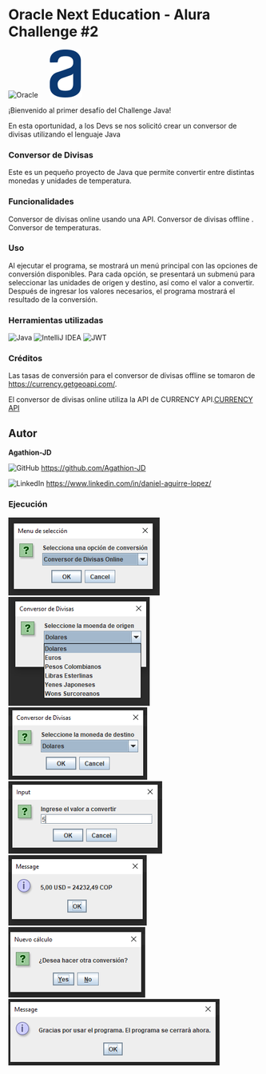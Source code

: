 # Oracle Next Education - Alura Challenge #2 
![Oracle](https://img.shields.io/badge/Oracle-F80000?style=for-the-badge&logo=oracle&logoColor=white) &nbsp;&nbsp;&nbsp;&nbsp;&nbsp;![](https://github.com/Agathion-JD/Assets/blob/26c3c5d5ebb6fd28e17bb2447548455ca65f2596/logo-alura.svg)

¡Bienvenido al primer desafío del Challenge Java!

En esta oportunidad, a los Devs se nos solicitó crear un conversor de divisas utilizando el lenguaje Java

### Conversor de Divisas

Este es un pequeño proyecto de Java que permite convertir entre distintas monedas y unidades de temperatura.

### Funcionalidades
Conversor de divisas online usando una API.
Conversor de divisas offline .
Conversor de temperaturas.

### Uso
Al ejecutar el programa, se mostrará un menú principal con las opciones de conversión disponibles. Para cada opción, se presentará un submenú para seleccionar las unidades de origen y destino, así como el valor a convertir. Después de ingresar los valores necesarios, el programa mostrará el resultado de la conversión.

### Herramientas utilizadas

![Java](https://img.shields.io/badge/java-%23ED8B00.svg?style=for-the-badge&logo=java&logoColor=white) ![IntelliJ IDEA](https://img.shields.io/badge/IntelliJIDEA-000000.svg?style=for-the-badge&logo=intellij-idea&logoColor=white)    ![JWT](https://img.shields.io/badge/JWT-black?style=for-the-badge&logo=JSON%20web%20tokens) 

### Créditos

Las tasas de conversión para el conversor de divisas offline se tomaron de https://currency.getgeoapi.com/.

El conversor de divisas online utiliza la API de CURRENCY API.<a href="https://currency.getgeoapi.com">CURRENCY API</a>

## Autor

**Agathion-JD** 

![GitHub](https://img.shields.io/badge/github-%23121011.svg?style=for-the-badge&logo=github&logoColor=white) https://github.com/Agathion-JD

![LinkedIn](https://img.shields.io/badge/linkedin-%230077B5.svg?style=for-the-badge&logo=linkedin&logoColor=white) https://www.linkedin.com/in/daniel-aguirre-lopez/ 

### Ejecución



![](https://github.com/Agathion-JD/Assets/blob/26c3c5d5ebb6fd28e17bb2447548455ca65f2596/Menu.PNG)  ![](https://github.com/Agathion-JD/Assets/blob/26c3c5d5ebb6fd28e17bb2447548455ca65f2596/Menu2.png)  ![](https://github.com/Agathion-JD/Assets/blob/26c3c5d5ebb6fd28e17bb2447548455ca65f2596/Menu3.PNG)  ![](https://github.com/Agathion-JD/Assets/blob/26c3c5d5ebb6fd28e17bb2447548455ca65f2596/Menu4.PNG)  ![](https://github.com/Agathion-JD/Assets/blob/26c3c5d5ebb6fd28e17bb2447548455ca65f2596/Menu5.PNG) ![](https://github.com/Agathion-JD/Assets/blob/26c3c5d5ebb6fd28e17bb2447548455ca65f2596/Menu6.PNG) ![](https://github.com/Agathion-JD/Assets/blob/26c3c5d5ebb6fd28e17bb2447548455ca65f2596/Menu7.PNG)




